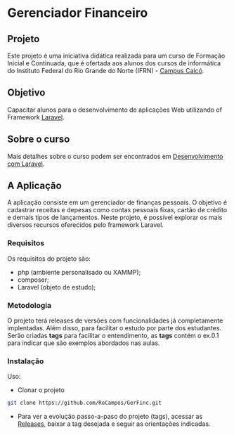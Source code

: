 # Gerenciador Financeiro

## Projeto

Este projeto é uma iniciativa didática realizada para um curso de Formação Inicial e Continuada, que é ofertada aos alunos dos cursos de informática do Instituto Federal do Rio Grande do Norte (IFRN) - [Campus Caicó](https://portal.ifrn.edu.br/campus/caico). 

## Objetivo

Capacitar alunos para o desenvolvimento de aplicações Web utilizando of Framework [Laravel](https://laravel.com/). 


##  Sobre o curso

Mais detalhes sobre o curso podem ser encontrados em [Desenvolvimento com Laravel](https://sites.google.com/escolar.ifrn.edu.br/fic-laravel-dev/home).


## A Aplicação

A aplicação consiste em um gerenciador de finanças pessoais. O objetivo é cadastrar receitas e depesas como contas pessoais fixas, cartão de crédito e demais tipos de lançamentos. Neste projeto, é possível explorar os mais diversos recursos oferecidos pelo framework Laravel.

### Requisitos

Os requisitos do projeto são:
- php (ambiente personalisado ou XAMMP);
- composer;
- Laravel (objeto de estudo);

### Metodologia

O projeto terá releases de versões com funcionalidades já completamente implentadas. Além disso, para facilitar o estudo por parte dos estudantes. Serão criadas **tags** para facilitar o entendimento, as **tags** contém o ex.0.1 para indicar que são exemplos abordados nas aulas. 

### Instalação

Uso:

- Clonar o projeto

```bash
git clone https://github.com/RoCampos/GerFinc.git
```

- Para ver a evolução passo-a-paso do projeto (tags), acessar as [Releases](https://github.com/RoCampos/GerFinc/releases/), baixar a tag desejada e seguir as orientações indicadas.